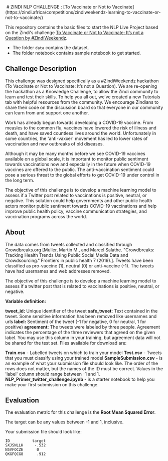 <img url="https://zindi-public-release.s3.eu-west-2.amazonaws.com/uploads/competition/image/93/header_4dd2027d-77d5-415c-aae3-d5ae69b5f9b8.png">
# ZINDI NLP CHALLENGE : [To Vaccinate or Not to Vaccinate](https://zindi.africa/competitions/zindiweekendz-learning-to-vaccinate-or-not-to-vaccinate/)


This repository contains the basic files to start the NLP Live Project based on the Zindi's challenge [To Vaccinate or Not to Vaccinate: It’s not a Question by #ZindiWeekendz](https://zindi.africa/competitions/zindiweekendz-learning-to-vaccinate-or-not-to-vaccinate/). 

- The folder `data` contains the dataset.
- The folder notebook contains sample notebook to get started.

## Challenge Description
This challenge was designed specifically as a #ZindiWeekendz hackathon (To Vaccinate or Not to Vaccinate: It’s not a Question). We are re-opening the hackathon as a Knowledge Challenge, to allow the Zindi community to learn and test their skills. To help you all out, we’ve created a new Tutorials tab with helpful resources from the community. We encourage Zindians to share their code on the discussion board so that everyone in our community can learn from and support one another.

Work has already begun towards developing a COVID-19 vaccine. From measles to the common flu, vaccines have lowered the risk of illness and death, and have saved countless lives around the world. Unfortunately in some countries, the 'anti-vaxxer' movement has led to lower rates of vaccination and new outbreaks of old diseases.

Although it may be many months before we see COVID-19 vaccines available on a global scale, it is important to monitor public sentiment towards vaccinations now and especially in the future when COVID-19 vaccines are offered to the public. The anti-vaccination sentiment could pose a serious threat to the global efforts to get COVID-19 under control in the long term.

The objective of this challenge is to develop a machine learning model to assess if a Twitter post related to vaccinations is positive, neutral, or negative. This solution could help governments and other public health actors monitor public sentiment towards COVID-19 vaccinations and help improve public health policy, vaccine communication strategies, and vaccination programs across the world.


## About
The data comes from tweets collected and classified through Crowdbreaks.org [Muller, Martin M., and Marcel Salathe. "Crowdbreaks: Tracking Health Trends Using Public Social Media Data and Crowdsourcing." Frontiers in public health 7 (2019).]. Tweets have been classified as pro-vaccine (1), neutral (0) or anti-vaccine (-1). The tweets have had usernames and web addresses removed.

The objective of this challenge is to develop a machine learning model to assess if a twitter post that is related to vaccinations is positive, neutral, or negative.

**Variable definition:**

**tweet_id:** Unique identifier of the tweet
**safe_tweet:** Text contained in the tweet. Some sensitive information has been removed like usernames and urls
**label:** Sentiment of the tweet (-1 for negative, 0 for neutral, 1 for positive)
**agreement:** The tweets were labeled by three people. Agreement indicates the percentage of the three reviewers that agreed on the given label. You may use this column in your training, but agreement data will not be shared for the test set.
Files available for download are:

**Train.csv** - Labelled tweets on which to train your model
**Test.csv** - Tweets that you must classify using your trained model
**SampleSubmission.csv** - is an example of what your submission file should look like. The order of the rows does not matter, but the names of the ID must be correct. Values in the 'label' column should range between -1 and 1.
**NLP_Primer_twitter_challenge.ipynb** - is a starter notebook to help you make your first submission on this challenge.

## Evaluation
The evaluation metric for this challenge is the **Root Mean Squared Error**.

The target can be any values between -1 and 1, inclusive.

Your submission file should look like:

```
ID          target
SXJSNLLH     -.532
N5VFOCZE      0
QKGFQCG8      .912
```
